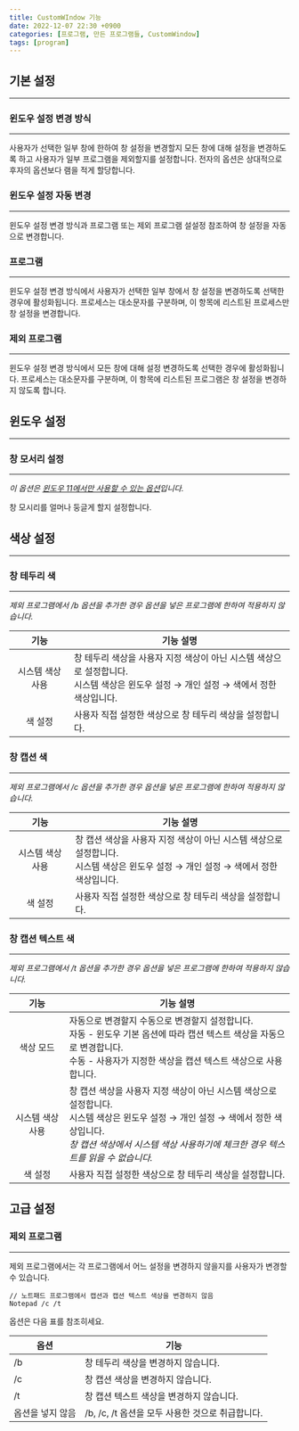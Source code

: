 ```yaml
---
title: CustomWIndow 기능
date: 2022-12-07 22:30 +0900
categories: [프로그램, 만든 프로그램들, CustomWindow]
tags: [program]
---
```


## 기본 설정
---
### 윈도우 설정 변경 방식
---
사용자가 선택한 일부 창에 한하여 창 설정을 변경할지 모든 창에 대해 설정을 변경하도록 하고 사용자가 일부 프로그램을 제외할지를 설정합니다.
전자의 옵션은 상대적으로 후자의 옵션보다 램을 적게 할당합니다.


### 윈도우 설정 자동 변경
---
윈도우 설정 변경 방식과 프로그램 또는 제외 프로그램 설설정 참조하여 창 설정을 자동으로 변경합니다.


### 프로그램
---
윈도우 설정 변경 방식에서 사용자가 선택한 일부 창에서 창 설정을 변경하도록 선택한 경우에 활성화됩니다.
프로세스는 대소문자를 구분하며, 이 항목에 리스트된 프로세스만 창 설정을 변경합니다.


### 제외 프로그램
---
윈도우 설정 변경 방식에서 모든 창에 대해 설정 변경하도록 선택한 경우에 활성화됩니다.
프로세스는 대소문자를 구분하며, 이 항목에 리스트된 프로그램은 창 설정을 변경하지 않도록 합니다.


## 윈도우 설정
---
### 창 모서리 설정
---
<em>이 옵션은 <u>윈도우 11에서만 사용할 수 있는 옵션</u>입니다.</em>

창 모시리를 얼머나 둥글게 할지 설정합니다.


## 색상 설정
---
### 창 테두리 색
---
<em>제외 프로그램에서 /b 옵션을 추가한 경우 옵션을 넣은 프로그램에 한하여 적용하지 않습니다.</em>

| 기능  | 기능 설명 |
| :-:| --- |
| 시스템 색상 사용 | 창 테두리 색상을 사용자 지정 색상이 아닌 시스템 색상으로 설정합니다. <br/> 시스템 색상은 윈도우 설정 → 개인 설정 → 색에서 정한 색상입니다. |
| 색 설정 | 사용자 직접 설정한 색상으로 창 테두리 색상을 설정합니다.  |


### 창 캡션 색
---
<em>제외 프로그램에서 /c 옵션을 추가한 경우 옵션을 넣은 프로그램에 한하여 적용하지 않습니다.</em>

| 기능  | 기능 설명 |
| :-:| --- |
| 시스템 색상 사용 | 창 캡션 색상을 사용자 지정 색상이 아닌 시스템 색상으로 설정합니다. <br/> 시스템 색상은 윈도우 설정 → 개인 설정 → 색에서 정한 색상입니다. |
| 색 설정 | 사용자 직접 설정한 색상으로 창 테두리 색상을 설정합니다.  |


### 창 캡션 텍스트 색
---
*제외 프로그램에서 /t 옵션을 추가한 경우 옵션을 넣은 프로그램에 한하여 적용하지 않습니다.*

| 기능  | 기능 설명  |
|:-:|---|
| 색상 모드 | 자동으로 변경할지 수동으로 변경할지 설정합니다. <br/> 자동 - 윈도우 기본 옵션에 따라 캡션 텍스트 색상을 자동으로 변경합니다. <br/> 수동 - 사용자가 지정한 색상을 캡션 텍스트 색상으로 사용합니다.  |
| 시스템 색상 사용 | 창 캡션 색상을 사용자 지정 색상이 아닌 시스템 색상으로 설정합니다. <br/> 시스템 색상은 윈도우 설정 → 개인 설정 → 색에서 정한 색상입니다. <br/> <em>창 캡션 색상에서 시스템 색상 사용하기에 체크한 경우 텍스트를 읽을 수 없습니다.</em> |
| 색 설정 | 사용자 직접 설정한 색상으로 창 테두리 색상을 설정합니다.  |


## 고급 설정

### 제외 프로그램
---
제외 프로그램에서는 각 프로그램에서 어느 설정을 변경하지 않을지를 사용자가 변경할 수 있습니다.

```
// 노트패드 프로그램에서 캡션과 캡션 텍스트 색상을 변경하지 않음
Notepad /c /t
```

옵션은 다음 표를 참조히세요.

| 옵션 | 기능 |
| --- | --- |
| /b | 창 테두리 색상을 변경하지 않습니다. |
| /c | 창 캡션 색상을 변경하지 않습니다. |
| /t | 창 캡션 텍스트 색상을 변경하지 않습니다. |
| 옵션을 넣지 않음 | /b, /c, /t 옵션을 모두 사용한 것으로 취급합니다. |
